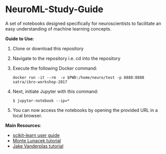 # NeuroML-Study-Guide
A set of notebooks designed specifically for neuroscientists to facilitate an easy understanding of machine learning concepts.

**Guide to Use**:

1. Clone or download this repository
2. Navigate to the repository i.e. cd into the repository
3. Execute the following Docker command:

	`` docker run -it --rm  -v $PWD:/home/neuro/test -p 8888:8888 satra/ibro-workshop-2017 ``

4. Next, initiate Jupyter with this command:

	`` $ jupyter-notebook --ip=* ``

5. You can now access the notebooks by opening the provided URL in a local browser.

**Main Resources**:
 - [scikit-learn user guide](http://scikit-learn.org/stable/user_guide.html)
 - [Monte Lunacek tutorial](https://github.com/mlunacek/meetup_data_science_2016)
 - [Jake Vanderplas tutorial](https://github.com/jakevdp/sklearn_tutorial)
